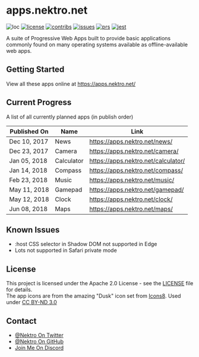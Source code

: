 # apps.nektro.net

![loc](https://tokei.rs/b1/github/nektro/apps.nektro.net)
[![license](https://img.shields.io/github/license/nektro/apps.nektro.net.svg)](https://github.com/nektro/apps.nektro.net/blob/master/LICENSE)
[![contribs](https://img.shields.io/github/contributors/nektro/apps.nektro.net.svg)](https://github.com/nektro/apps.nektro.net/graphs/contributors)
[![issues](https://img.shields.io/github/issues/nektro/apps.nektro.net.svg)](https://github.com/nektro/apps.nektro.net/issues)
[![prs](https://img.shields.io/github/issues-pr/nektro/apps.nektro.net.svg)](https://github.com/nektro/apps.nektro.net/pulls)
[![jest](https://img.shields.io/badge/tested_with-jest-99424f.svg)](https://github.com/facebook/jest)

A suite of Progressive Web Apps built to provide basic applications commonly found on many operating systems available as offline-available web apps.

## Getting Started
View all these apps online at https://apps.nektro.net/

## Current Progress
A list of all currently planned apps (in publish order)

| Published On |     Name     | Link |
| ------------ | ------------ | ---- |
| Dec 10, 2017 | News         | https://apps.nektro.net/news/ |
| Dec 23, 2017 | Camera       | https://apps.nektro.net/camera/ |
| Jan 05, 2018 | Calculator   | https://apps.nektro.net/calculator/ |
| Jan 14, 2018 | Compass      | https://apps.nektro.net/compass/ |
| Feb 23, 2018 | Music        | https://apps.nektro.net/music/ |
| May 11, 2018 | Gamepad      | https://apps.nektro.net/gamepad/ |
| May 12, 2018 | Clock        | https://apps.nektro.net/clock/ |
| Jun 08, 2018 | Maps         | https://apps.nektro.net/maps/ |

## Known Issues
- :host CSS selector in Shadow DOM not supported in Edge
- Lots not supported in Safari private mode

## License
This project is licensed under the Apache 2.0 License - see the [LICENSE](LICENSE) file for details.  
The app icons are from the amazing "Dusk" icon set from [Icons8](https://icons8.com/). Used under [CC BY-ND 3.0](https://creativecommons.org/licenses/by-nd/3.0/)

## Contact
- [@Nektro On Twitter](https://twitter.com/Nektro)
- [@Nektro On GitHub](https://github.com/Nektro)
- [Join Me On Discord](https://discord.gg/beUGrGk)
